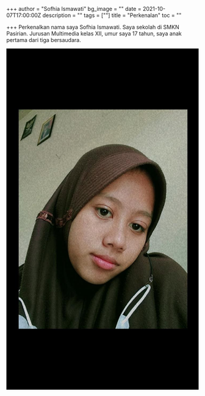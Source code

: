 +++
author = "Sofhia Ismawati"
bg_image = ""
date = 2021-10-07T17:00:00Z
description = ""
tags = [""]
title = "Perkenalan"
toc = ""

+++
Perkenalkan nama saya Sofhia Ismawati. Saya sekolah di SMKN Pasirian. Jurusan Multimedia kelas XII, umur saya 17 tahun, saya anak pertama dari tiga bersaudara.

![](/uploads/d64db9ee-17d9-4bad-8673-23e81a007768.jpg)